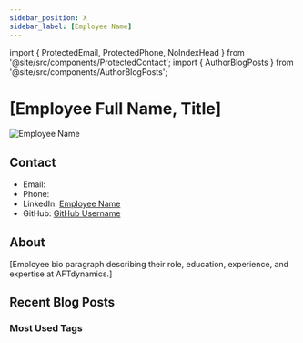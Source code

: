 ```yaml
---
sidebar_position: X
sidebar_label: [Employee Name]
---
```


import { ProtectedEmail, ProtectedPhone, NoIndexHead } from '@site/src/components/ProtectedContact';
import { AuthorBlogPosts } from '@site/src/components/AuthorBlogPosts';

<NoIndexHead />

# [Employee Full Name, Title]

![Employee Name](./img/employee-photo.jpg)

## Contact

- Email: <ProtectedEmail user="[username]" domain="aftdynamics.com" />
- Phone: <ProtectedPhone countryCode="[+XX]" number="[XXX XXX XXX]" />
- LinkedIn: [Employee Name](https://www.linkedin.com/in/[username]/)
- GitHub: [GitHub Username](https://github.com/[username])

## About

[Employee bio paragraph describing their role, education, experience, and expertise at AFTdynamics.]

## Recent Blog Posts

<AuthorBlogPosts authorId="[authorId]" maxPosts={6} showTags={false} />

### Most Used Tags

<AuthorBlogPosts authorId="[authorId]" maxPosts={6} showPostsOnly={false} showTagsOnly={true} />
